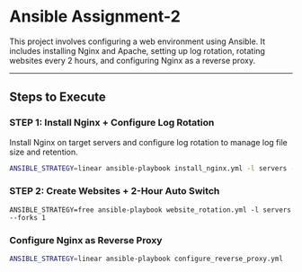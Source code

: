# Ansible Assignment-2

This project involves configuring a web environment using Ansible. It includes installing Nginx and Apache, setting up log rotation, rotating websites every 2 hours, and configuring Nginx as a reverse proxy.

---

## Steps to Execute

### STEP 1: Install Nginx + Configure Log Rotation

Install Nginx on target servers and configure log rotation to manage log file size and retention.

```bash
ANSIBLE_STRATEGY=linear ansible-playbook install_nginx.yml -l servers --forks 1
```

### STEP 2: Create Websites + 2-Hour Auto Switch

```basg
ANSIBLE_STRATEGY=free ansible-playbook website_rotation.yml -l servers --forks 1
```

### Configure Nginx as Reverse Proxy
```bash
ANSIBLE_STRATEGY=linear ansible-playbook configure_reverse_proxy.yml
```